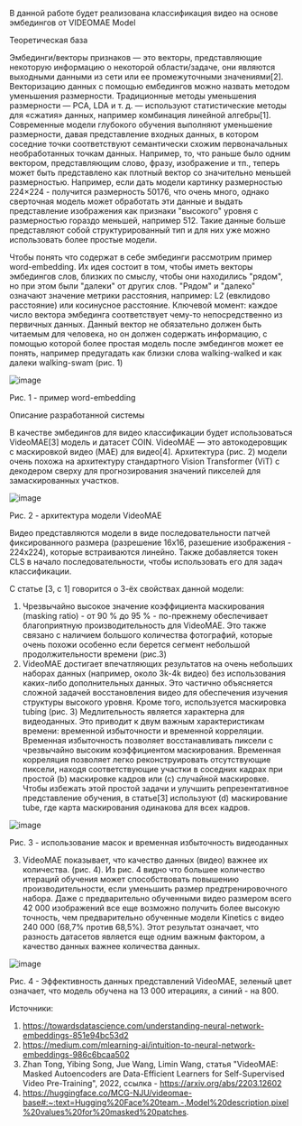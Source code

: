 В данной работе будет реализована классификация видео на основе эмбедингов от VIDEOMAE Model

Теоретическая база 

Эмбединги/векторы признаков — это векторы, представляющие некоторую информацию о некоторой области/задаче, они являются выходными данными из сети или ее промежуточными значениями[2]. Векторизацию данных с помощью ембедингов можно назвать методом уменьшения размерности. Традиционные методы уменьшения размерности — PCA, LDA и т. д. — используют статистические методы для «сжатия» данных, например комбинация линейной алгебры[1]. Современные модели глубокого обучения выполняют уменьшение размерности,  давая представление входных данных, в котором соседние точки соответствуют семантически схожим первоначальных необработанных точкам данных. Например, то, что раньше было одним  вектором, представляющим слово, фразу, изображение и тп., теперь может быть представлено как плотный вектор со значительно меньшей размерностью. Например, если дать модели картинку размерностью 224×224 - получится размерность 50176, что очень много, однако сверточная модель может обработать эти данные и выдать представление изображения как признаки "высокого" уровня с размерностью гораздо меньшей, например 512. Такие данные больше представляют собой структурированный тип и для них уже можно использовать более простые модели.

Чтобы понять что содержат в себе эмбединги рассмотрим пример word-embedding. Их идея состоит в том, чтобы иметь векторы эмбедингов слов, близких по смыслу, чтобы они находились "рядом", но при этом были "далеки" от других слов. "Рядом" и "далеко" означают значение метрики расстояния, например: L2 (евклидово расстояние) или косинусное расстояние. Ключевой момент: каждое число вектора эмбединга соответствует чему-то непосредственно из первичных данных. Данный вектор не обязательно должен быть читаемым для человека, но он должен содержать информацию, с помощью которой более простая модель после эмбедингов может ее понять, например предугадать как близки слова walking-walked и как далеки walking-swam (рис. 1)

![image](https://user-images.githubusercontent.com/58371161/209578441-ca548e9a-6dbd-4d01-a586-7eb9b924322d.png)

Рис. 1 - пример word-embedding

Описание разработанной системы

В качестве эмбедингов для видео классификации будет использоваться VideoMAE[3] модель и датасет COIN. 
VideoMAE — это автокодеровщик с маскировкой видео (MAE) для видео[4]. Архитектура (рис. 2) модели очень похожа на архитектуру стандартного Vision Transformer (ViT) с декодером сверху для прогнозирования значений пикселей для замаскированных участков.

![image](https://user-images.githubusercontent.com/58371161/209579604-149dac23-fb36-4729-9f07-720d5fad734b.png)

Рис. 2 - архитектура модели VideoMAE 


Видео представляются модели в виде последовательности патчей фиксированного размера (разрешение 16x16, разешение изображения - 224x224), которые встраиваются линейно. Также добавляется токен CLS в начало последовательности, чтобы использовать его для задач классификации. 

С статье [3, с 1] говорится о 3-ёх свойствах данной модели:

1) Чрезвычайно высокое значение коэффициента маскирования (masking ratio) - от 90 % до 95 % - по-прежнему обеспечивает благоприятную производительность для VideoMAE. Это также связано с наличием большого количества фотографий, которые очень похожи особенно если берется сегмент небольшой продолжительности времени (рис.3)
2) VideoMAE достигает впечатляющих результатов на очень небольших наборах данных (например, около 3k-4k видео) без использования каких-либо дополнительных данных. Это частично объясняется сложной задачей восстановления видео для обеспечения изучения структуры высокого уровня. Кроме того, используется маскировка tubing (рис. 3)
Медлительность является характерна для видеоданных. Это приводит к двум важным характеристикам времени: временной избыточности и временной корреляции. Временная избыточность позволяет восстанавливать пиксели с чрезвычайно высоким коэффициентом маскирования. Временная корреляция позволяет легко реконструировать отсутствующие пиксели, находя соответствующие участки в соседних кадрах при простой (b) маскировке кадров или (c) случайной маскировке. Чтобы избежать этой простой задачи и улучшить репрезентативное представление обучения, в статье[3] используют (d) маскирование tube, где карта маскирования одинакова для всех кадров.

![image](https://user-images.githubusercontent.com/58371161/209581100-a421f9c3-f412-4a5c-8583-fc9a4d708dda.png)

Рис. 3 - использование масок и временная избыточность видеоданных

3) VideoMAE показывает, что качество данных (видео) важнее их количества. (рис. 4). Из рис. 4 видно что большее количество итераций обучения может способствовать повышению производительности, если уменьшить размер предтренировочного набора. Даже с предварительно обученными видео размером всего 42 000 изображений все еще возможно получить более высокую точность, чем предварительно обученные модели Kinetics с видео 240 000 (68,7% против 68,5%). Этот результат означает, что разность датасетов является еще одним важным фактором, а качество данных важнее количества данных. 

![image](https://user-images.githubusercontent.com/58371161/209580535-e8fa0c8d-a759-4126-a753-c177663b57c8.png)

Рис. 4 - Эффективность данных представлений VideoMAE, зеленый цвет означает, что модель обучена на 13 000 итерациях,
а синий - на 800.




























Источники:
1) https://towardsdatascience.com/understanding-neural-network-embeddings-851e94bc53d2
2) https://medium.com/mlearning-ai/intuition-to-neural-network-embeddings-986c6bcaa502
3) Zhan Tong, Yibing Song, Jue Wang, Limin Wang, статья "VideoMAE: Masked Autoencoders are Data-Efficient Learners for Self-Supervised Video Pre-Training", 2022, ссылка - https://arxiv.org/abs/2203.12602
4) https://huggingface.co/MCG-NJU/videomae-base#:~:text=Hugging%20Face%20team.-,Model%20description,pixel%20values%20for%20masked%20patches.

